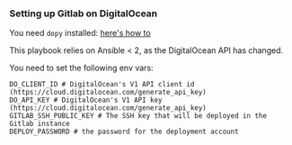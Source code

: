 ### Setting up Gitlab on DigitalOcean

You need `dopy` installed: [here's how to](https://github.com/boxtape/boxtape/issues/6)

This playbook relies on Ansible < 2, as the DigitalOcean API has changed.

You need to set the following env vars:

    DO_CLIENT_ID # DigitalOcean's V1 API client id (https://cloud.digitalocean.com/generate_api_key)
    DO_API_KEY # DigitalOcean's V1 API key (https://cloud.digitalocean.com/generate_api_key)
    GITLAB_SSH_PUBLIC_KEY # The SSH key that will be deployed in the Gitlab instance
    DEPLOY_PASSWORD # the password for the deployment account
